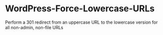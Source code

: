 WordPress-Force-Lowercase-URLs
==============================

Perform a 301 redirect from an uppercase URL to the lowercase version for all non-admin, non-file URLs